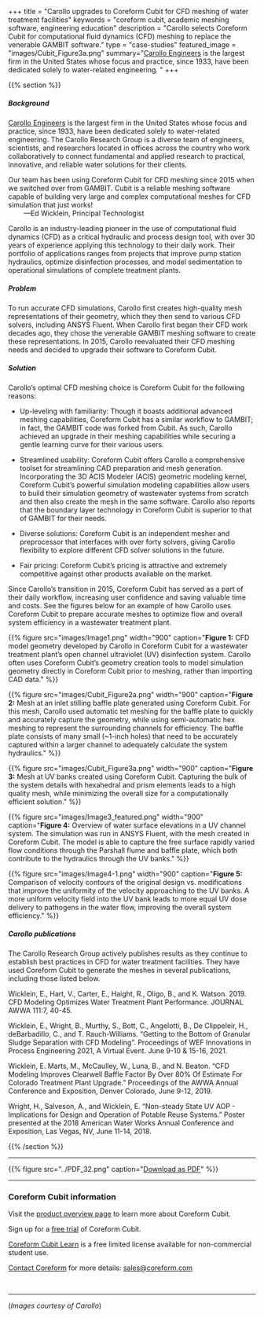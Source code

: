 +++
title = "Carollo upgrades to Coreform Cubit for CFD meshing of water treatment facilities"
keywords = "coreform cubit, academic meshing software, engineering education"
description = "Carollo selects Coreform Cubit for computational fluid dynamics (CFD) meshing to replace the venerable GAMBIT software."
type = "case-studies"
featured_image = "images/Cubit_Figure3a.png"
summary="[Carollo Engineers](https://carollo.com/) is the largest firm in the United States whose focus and practice, since 1933, have been dedicated solely to water-related engineering. "
+++

{{% section %}}

##### Background  
[Carollo Engineers](https://carollo.com/) is the largest firm in the United States whose focus and practice, since 1933, have been dedicated solely to water-related engineering. The Carollo Research Group is a diverse team of engineers, scientists, and researchers located in offices across the country who work collaboratively to connect fundamental and applied research to practical, innovative, and reliable water solutions for their clients.

<aside class="pquote">
	<p>Our team has been using Coreform Cubit for CFD meshing since 2015 when we switched over from GAMBIT. Cubit is a reliable meshing software capable of building very large and complex computational meshes for CFD simulation that just works!<br> &nbsp; &nbsp; &nbsp; &nbsp; &mdash;Ed Wicklein, Principal Technologist</p>
</aside>

Carollo is an industry-leading pioneer in the use of computational fluid dynamics (CFD) as a critical hydraulic and process design tool, with over 30 years of experience applying this technology to their daily work. Their portfolio of applications ranges from projects that improve pump station hydraulics, optimize disinfection processes, and model sedimentation to operational simulations of complete treatment plants. 

##### Problem
To run accurate CFD simulations, Carollo first creates high-quality mesh representations of their geometry, which they then send to various CFD solvers, including ANSYS Fluent. When Carollo first began their CFD work decades ago, they chose the venerable GAMBIT meshing software to create these representations. In 2015, Carollo reevaluated their CFD meshing needs and decided to upgrade their software to Coreform Cubit. 

##### Solution
Carollo’s optimal CFD meshing choice is Coreform Cubit for the following reasons:

* Up-leveling with familiarity: Though it boasts additional advanced meshing capabilities, Coreform Cubit has a similar workflow to GAMBIT; in fact, the GAMBIT code was forked from Cubit. As such, Carollo achieved an upgrade in their meshing capabilities while securing a gentle learning curve for their various users. 

* Streamlined usability: Coreform Cubit offers Carollo a comprehensive toolset for streamlining CAD preparation and mesh generation. Incorporating the 3D ACIS Modeler (ACIS) geometric modeling kernel, Coreform Cubit’s powerful simulation modeling capabilities allow users to build their simulation geometry of wastewater systems from scratch and then also create the mesh in the same software. Carollo also reports that the boundary layer technology in Coreform Cubit is superior to that of GAMBIT for their needs.

* Diverse solutions: Coreform Cubit is an independent mesher and preprocessor that interfaces with over forty solvers, giving Carollo flexibility to explore different CFD solver solutions in the future.

* Fair pricing: Coreform Cubit’s pricing is attractive and extremely competitive against other products available on the market. 

Since Carollo’s transition in 2015, Coreform Cubit has served as a part of their daily workflow, increasing user confidence and saving valuable time and costs. See the figures below for an example of how Carollo uses Coreform Cubit to prepare accurate meshes to optimize flow and overall system efficiency in a wastewater treatment plant. 

{{% figure src="images/Image1.png" width="900" caption="<strong>Figure 1:</strong> CFD model geometry developed by Carollo in Coreform Cubit for a wastewater treatment plant’s open channel ultraviolet (UV) disinfection  system. Carollo often uses Coreform Cubit’s geometry creation tools to model simulation geometry directly in Coreform Cubit prior to meshing, rather than importing CAD data." %}}

{{% figure src="images/Cubit_Figure2a.png" width="900" caption="<strong>Figure 2:</strong> Mesh at an inlet stilling baffle plate generated using Coreform Cubit. For this mesh, Carollo used automatic tet meshing for the baffle plate to quickly and accurately capture the geometry, while using semi-automatic hex meshing to represent the surrounding channels for efficiency. The baffle plate consists of many small (~1-inch holes) that need to be accurately captured within a larger channel to adequately calculate the system hydraulics." %}}

{{% figure src="images/Cubit_Figure3a.png" width="900" caption="<strong>Figure 3:</strong> Mesh at UV banks created using Coreform Cubit. Capturing the bulk of the system details with hexahedral and prism elements leads to a high quality mesh, while minimizing the overall size for a computationally efficient solution." %}}

{{% figure src="images/Image3_featured.png" width="900" caption="<strong>Figure 4:</strong> Overview of water surface elevations in a UV channel system. The simulation was run in ANSYS Fluent, with the mesh created in Coreform Cubit. The model is able to capture the free surface rapidly varied flow conditions through the Parshall flume and baffle plate, which both contribute to the hydraulics through the UV banks." %}}

{{% figure src="images/Image4-1.png" width="900" caption="<strong>Figure 5:</strong> Comparison of velocity contours of the original design vs. modifications that improve the uniformity of the velocity approaching to the UV banks. A more uniform velocity field into the UV bank leads to more equal UV dose delivery to pathogens in the water flow, improving the overall system efficiency." %}}


##### Carollo publications 

The Carollo Research Group actively publishes results as they continue to establish best practices in CFD for water treatment facilities. They have used Coreform Cubit to generate the meshes in several publications, including those listed below.

Wicklein, E., Hart, V., Carter, E., Haight, R., Oligo, B., and K. Watson. 2019. CFD Modeling Optimizes Water Treatment Plant Performance. JOURNAL AWWA 111:7, 40-45.

Wicklein, E., Wright, B., Murthy, S., Bott, C., Angelotti, B., De Clippeleir, H., deBarbadillo, C., and T. Rauch-Williams. “Getting to the Bottom of Granular Sludge Separation with CFD Modeling”. Proceedings of WEF Innovations in Process Engineering 2021, A Virtual Event. June 9-10 & 15-16, 2021.

Wicklein, E. Marts, M., McCaulley, W., Luna, B., and N. Beaton. “CFD Modeling Improves Clearwell Baffle Factor By Over 80% Of Estimate For Colorado Treatment Plant Upgrade.” Proceedings of the AWWA Annual Conference and Exposition, Denver Colorado, June 9-12, 2019.

Wright, H., Salveson, A., and Wicklein, E. “Non-steady State UV AOP - Implications for Design and Operation of Potable Reuse Systems.” Poster presented at the 2018 American Water Works Annual Conference and Exposition, Las Vegas, NV, June 11-14, 2018.


{{% /section %}}

--- 

{{% figure src="../PDF_32.png" caption="[Download as PDF](CarolloCS.pdf)" %}}

---  

### Coreform Cubit information

Visit the [product overview page](/products/coreform-cubit/) to learn more about Coreform Cubit. 

Sign up for a [free trial](/products/trial/) of Coreform Cubit. 

[Coreform Cubit Learn](../../free-meshing-software/) is a free limited license available for non-commercial student use.

[Contact Coreform](/company/contact) for more details: sales@coreform.com

<br>

---

(*Images courtesy of Carollo*)
